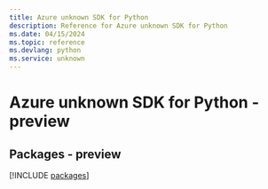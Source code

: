 ```yaml
---
title: Azure unknown SDK for Python
description: Reference for Azure unknown SDK for Python
ms.date: 04/15/2024
ms.topic: reference
ms.devlang: python
ms.service: unknown
---
```

# Azure unknown SDK for Python - preview
## Packages - preview
[!INCLUDE [packages](unknown-index.md)]